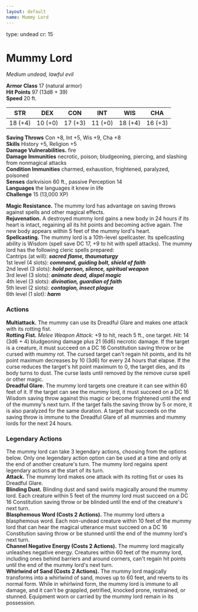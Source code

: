 ```yaml
---
layout: default
name: Mummy Lord
---
```

type: undead
cr: 15

# Mummy Lord 
_Medium undead, lawful evil_

**Armor Class** 17 (natural armor)    
**Hit Points** 97 (13d8 + 39)    
**Speed** 20 ft. 

| STR     | DEX     | CON     | INT     | WIS     | CHA     |
|---------|---------|---------|---------|---------|---------|
| 18 (+4) | 10 (+0) | 17 (+3) | 11 (+0) | 18 (+4) | 16 (+3) |

**Saving Throws** Con +8, Int +5, Wis +9, Cha +8    
**Skills** History +5, Religion +5    
**Damage Vulnerabilities.** fire    
**Damage Immunities** necrotic, poison; bludgeoning, piercing, and slashing from nonmagical attacks    
**Condition Immunities** charmed, exhaustion, frightened, paralyzed, poisoned    
**Senses** darkvision 60 ft., passive Perception 14    
**Languages** the languages it knew in life    
**Challenge** 15 (13,000 XP)    

**Magic Resistance.** The mummy lord has advantage on saving throws against spells and other magical effects.    
**Rejuvenation.** A destroyed mummy lord gains a new body in 24 hours if its heart is intact, regaining all its hit points and becoming active again. The new body appears within 5 feet of the mummy lord's heart.    
**Spellcasting.** The mummy lord is a 10th-level spellcaster. Its spellcasting ability is Wisdom (spell save DC 17, +9 to hit with spell attacks). The mummy lord has the following cleric spells prepared:    
Cantrips (at will): **_sacred flame, thaumaturgy_**    
1st level (4 slots): **_command, guiding bolt, shield of faith_**    
2nd level (3 slots): **_hold person, silence, spiritual weapon_**    
3rd level (3 slots): **_animate dead, dispel magic_**    
4th level (3 slots): **_divination, guardian of faith_**    
5th level (2 slots): **_contagion, insect plague_**    
6th level (1 slot): **_harm_** 

### Actions 
**Multiattack.** The mummy can use its Dreadful Glare and makes one attack with its rotting fist.    
**Rotting Fist.** _Melee Weapon Attack:_ +9 to hit, reach 5 ft., one target. _Hit:_ 14 (3d6 + 4) bludgeoning damage plus 21 (6d6) necrotic damage. If the target is a creature, it must succeed on a DC 16 Constitution saving throw or be cursed with mummy rot. The cursed target can't regain hit points, and its hit point maximum decreases by 10 (3d6) for every 24 hours that elapse. If the curse reduces the target's hit point maximum to 0, the target dies, and its body turns to dust. The curse lasts until removed by the remove curse spell or other magic.    
**Dreadful Glare.** The mummy lord targets one creature it can see within 60 feet of it. If the target can see the mummy lord, it must succeed on a DC 16 Wisdom saving throw against this magic or become frightened until the end of the mummy's next turn. If the target fails the saving throw by 5 or more, it is also paralyzed for the same duration. A target that succeeds on the saving throw is immune to the Dreadful Glare of all mummies and mummy lords for the next 24 hours. 

### Legendary Actions 
The mummy lord can take 3 legendary actions, choosing from the options below. Only one legendary action option can be used at a time and only at the end of another creature's turn. The mummy lord regains spent legendary actions at the start of its turn.    
**Attack.** The mummy lord makes one attack with its rotting fist or uses its Dreadful Glare.    
**Blinding Dust.** Blinding dust and sand swirls magically around the mummy lord. Each creature within 5 feet of the mummy lord must succeed on a DC 16 Constitution saving throw or be blinded until the end of the creature's next turn.    
**Blasphemous Word (Costs 2 Actions).** The mummy lord utters a blasphemous word. Each non-undead creature within 10 feet of the mummy lord that can hear the magical utterance must succeed on a DC 16 Constitution saving throw or be stunned until the end of the mummy lord's next turn.    
**Channel Negative Energy (Costs 2 Actions).** The mummy lord magically unleashes negative energy. Creatures within 60 feet of the mummy lord, including ones behind barriers and around corners, can't regain hit points until the end of the mummy lord's next turn.    
**Whirlwind of Sand (Costs 2 Actions).** The mummy lord magically transforms into a whirlwind of sand, moves up to 60 feet, and reverts to its normal form. While in whirlwind form, the mummy lord is immune to all damage, and it can't be grappled, petrified, knocked prone, restrained, or stunned. Equipment worn or carried by the mummy lord remain in its possession.
